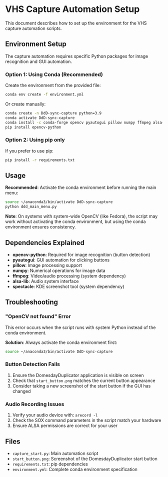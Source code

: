 # VHS Capture Automation Setup

This document describes how to set up the environment for the VHS capture automation scripts.

## Environment Setup

The capture automation requires specific Python packages for image recognition and GUI automation.

### Option 1: Using Conda (Recommended)

Create the environment from the provided file:

```bash
conda env create -f environment.yml
```

Or create manually:

```bash
conda create -n DdD-sync-capture python=3.9
conda activate DdD-sync-capture
conda install -c conda-forge opencv pyautogui pillow numpy ffmpeg alsa-lib pulseaudio-client qt6-main xclip xsel
pip install opencv-python
```

### Option 2: Using pip only

If you prefer to use pip:

```bash
pip install -r requirements.txt
```

## Usage

**Recommended**: Activate the conda environment before running the main menu:

```bash
source ~/anaconda3/bin/activate DdD-sync-capture
python ddd_main_menu.py
```

**Note**: On systems with system-wide OpenCV (like Fedora), the script may work without activating the conda environment, but using the conda environment ensures consistency.

## Dependencies Explained

- **opencv-python**: Required for image recognition (button detection)
- **pyautogui**: GUI automation for clicking buttons
- **pillow**: Image processing support
- **numpy**: Numerical operations for image data
- **ffmpeg**: Video/audio processing (system dependency)
- **alsa-lib**: Audio system interface
- **spectacle**: KDE screenshot tool (system dependency)

## Troubleshooting

### "OpenCV not found" Error

This error occurs when the script runs with system Python instead of the conda environment.

**Solution**: Always activate the conda environment first:

```bash
source ~/anaconda3/bin/activate DdD-sync-capture
```

### Button Detection Fails

1. Ensure the DomesdayDuplicator application is visible on screen
2. Check that `start_button.png` matches the current button appearance
3. Consider taking a new screenshot of the start button if the GUI has changed

### Audio Recording Issues

1. Verify your audio device with: `arecord -l`
2. Check the SOX command parameters in the script match your hardware
3. Ensure ALSA permissions are correct for your user

## Files

- `capture_start.py`: Main automation script
- `start_button.png`: Screenshot of the DomesdayDuplicator start button
- `requirements.txt`: pip dependencies
- `environment.yml`: Complete conda environment specification
